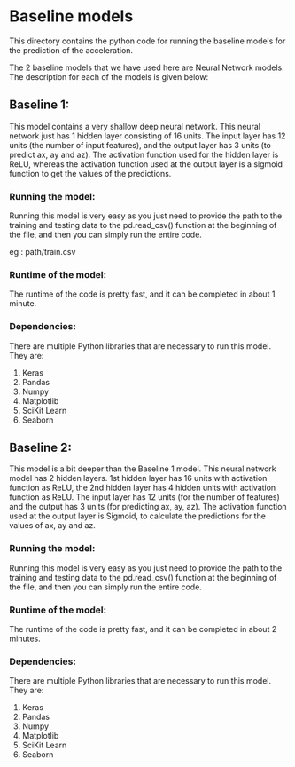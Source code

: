 ﻿# Baseline models

This directory contains the python code for running the baseline models for the prediction of the acceleration.

The 2 baseline models that we have used here are Neural Network models. The description for each of the models is given below:

## Baseline 1: 
This model contains a very shallow deep neural network. This neural network just has 1 hidden layer consisting of 16 units. The input layer has 12 units (the number of input features), and the output layer has 3 units (to predict ax, ay and az). The activation function used for the hidden layer is ReLU, whereas the activation function used at the output layer is a sigmoid function to get the values of the predictions.

### Running the model:
Running this model is very easy as you just need to provide the path to the training and testing data to the pd.read_csv() function at the beginning of the file, and then you can simply run the entire code.

eg : path/train.csv

### Runtime of the model:
The runtime of the code is pretty fast, and it can be completed in about 1 minute.

### Dependencies:
There are multiple Python libraries that are necessary to run this model. They are:
1) Keras
2) Pandas
3) Numpy
4) Matplotlib
5) SciKit Learn
6) Seaborn

## Baseline 2:
This model is a bit deeper than the Baseline 1 model. This neural network model has 2 hidden layers. 1st hidden layer has 16 units with activation function as ReLU, the 2nd hidden layer has 4 hidden units with activation function as ReLU. The input layer has 12 units (for the number of features) and the output has 3 units (for predicting ax, ay, az). The activation function used at the output layer is Sigmoid, to calculate the predictions for the values of ax, ay and az.

### Running the model:
Running this model is very easy as you just need to provide the path to the training and testing data to the pd.read_csv() function at the beginning of the file, and then you can simply run the entire code.

### Runtime of the model:
The runtime of the code is pretty fast, and it can be completed in about 2 minutes.

### Dependencies:
There are multiple Python libraries that are necessary to run this model. They are:
1) Keras
2) Pandas
3) Numpy
4) Matplotlib
5) SciKit Learn
6) Seaborn
